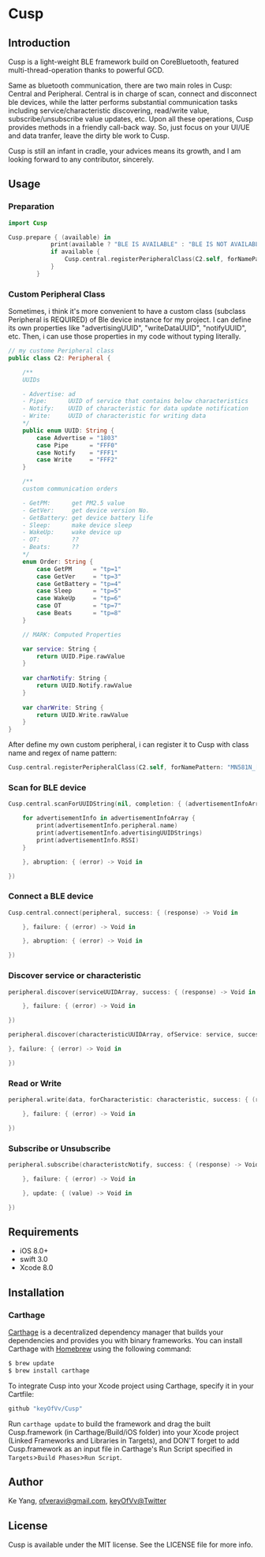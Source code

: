 # Cusp


## Introduction

Cusp is a light-weight BLE framework build on CoreBluetooth, featured multi-thread-operation thanks to powerful GCD.

Same as bluetooth communication, there are two main roles in Cusp: Central and Peripheral. Central is in charge of scan, connect and disconnect ble devices, while the latter performs substantial communication tasks including service/characteristic discovering, read/write value, subscribe/unsubscribe value updates, etc. Upon all these operations, Cusp provides methods in a friendly call-back way. So, just focus on your UI/UE and data tranfer, leave the dirty ble work to Cusp.

Cusp is still an infant in cradle, your advices means its growth, and I am looking forward to any contributor, sincerely.

## Usage

### Preparation

```swift
import Cusp

Cusp.prepare { (available) in
			print(available ? "BLE IS AVAILABLE" : "BLE IS NOT AVAILABLE")
			if available {
				Cusp.central.registerPeripheralClass(C2.self, forNamePattern: "MN581N_[A-Z0-9]{5}")
			}
		}
```

### Custom Peripheral Class

Sometimes, i think it's more convenient to have a custom class (subclass Peripheral is REQUIRED) of Ble device instance for my project. I can define its own properties like "advertisingUUID", "writeDataUUID", "notifyUUID", etc. Then, i can use those properties in my code without typing literally.

```swift
// my custome Peripheral class
public class C2: Peripheral {

	/**
	UUIDs

	- Advertise: ad
	- Pipe:      UUID of service that contains below characteristics
	- Notify:    UUID of characteristic for data update notification
	- Write:     UUID of characteristic for writing data
	*/
	public enum UUID: String {
        case Advertise = "1803"
        case Pipe      = "FFF0"
        case Notify    = "FFF1"
        case Write     = "FFF2"
	}

	/**
	custom communication orders

	- GetPM:      get PM2.5 value
	- GetVer:     get device version No.
	- GetBattery: get device battery life
	- Sleep:      make device sleep
	- WakeUp:     wake device up
	- OT:         ??
	- Beats:      ??
	*/
	enum Order: String {
        case GetPM      = "tp=1"
        case GetVer     = "tp=3"
        case GetBattery = "tp=4"
        case Sleep      = "tp=5"
        case WakeUp     = "tp=6"
        case OT         = "tp=7"
        case Beats      = "tp=8"
	}

	// MARK: Computed Properties

	var service: String {
		return UUID.Pipe.rawValue
	}
	
	var charNotify: String {
		return UUID.Notify.rawValue
	}
	
	var charWrite: String {
		return UUID.Write.rawValue
	}
}
```

After define my own custom peripheral, i can register it to Cusp with class name and regex of name pattern:

```swift
Cusp.central.registerPeripheralClass(C2.self, forNamePattern: "MN581N_[A-Z0-9]{5}")
```

### Scan for BLE device
```swift
Cusp.central.scanForUUIDString(nil, completion: { (advertisementInfoArray) -> Void in

	for advertisementInfo in advertisementInfoArray {
		print(advertisementInfo.peripheral.name)
		print(advertisementInfo.advertisingUUIDStrings)
		print(advertisementInfo.RSSI)
	}

	}, abruption: { (error) -> Void in

})
```

### Connect a BLE device
```swift
Cusp.central.connect(peripheral, success: { (response) -> Void in

	}, failure: { (error) -> Void in

	}, abruption: { (error) -> Void in

})
```

### Discover service or characteristic
```swift
peripheral.discover(serviceUUIDArray, success: { (response) -> Void in

	}, failure: { (error) -> Void in

})

peripheral.discover(characteristicUUIDArray, ofService: service, success: { (response) -> Void in

}, failure: { (error) -> Void in

})

```

### Read or Write
```swift
peripheral.write(data, forCharacteristic: characteristic, success: { (response) -> Void in

	}, failure: { (error) -> Void in

})
```

### Subscribe or Unsubscribe
```swift
peripheral.subscribe(characteristcNotify, success: { (response) -> Void in

	}, failure: { (error) -> Void in

	}, update: { (value) -> Void in

})
```

## Requirements

* iOS 8.0+
* swift 3.0
* Xcode 8.0

## Installation

### Carthage

[Carthage](https://github.com/Carthage/Carthage) is a decentralized dependency manager that builds your dependencies and provides you with binary frameworks.
You can install Carthage with [Homebrew](http://brew.sh) using the following command:

```sh
$ brew update
$ brew install carthage
```

To integrate Cusp into your Xcode project using Carthage, specify it in your Cartfile:

```sh
github "keyOfVv/Cusp"
```

Run `carthage update` to build the framework and drag the built Cusp.framework (in Carthage/Build/iOS folder) into your Xcode project (Linked Frameworks and Libraries in Targets), and DON'T forget to add Cusp.framework as an input file in Carthage's Run Script specified in `Targets`>`Build Phases`>`Run Script`.

## Author

Ke Yang, ofveravi@gmail.com, [keyOfVv@Twitter](https://twitter.com/keyOfVv)

## License

Cusp is available under the MIT license. See the LICENSE file for more info.
